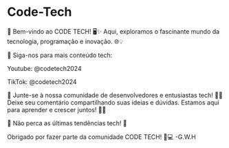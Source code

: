 # Code-Tech

🚀 Bem-vindo ao CODE TECH! 🖥️✨ Aqui, exploramos o fascinante mundo da tecnologia, programação e inovação. 🌐💡

📌 Siga-nos para mais conteúdo tech:

Youtube: @codetech2024

TikTok: @codetech2024

👥 Junte-se à nossa comunidade de desenvolvedores e entusiastas tech! 🤝💬 Deixe seu comentário compartilhando suas ideias e dúvidas. Estamos aqui para aprender e crescer juntos! 🚀🌐

🚨 Não perca as últimas tendências tech! 🚨

Obrigado por fazer parte da comunidade CODE TECH! 🚀💻
-G.W.H
